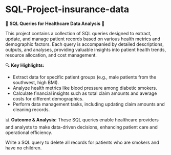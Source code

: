# SQL-Project-insurance-data
🚀 **SQL Queries for Healthcare Data Analysis** 🚀

This project contains a collection of SQL queries designed to extract, update, and manage patient records based on various health metrics and demographic factors. Each query is accompanied by detailed descriptions, outputs, and analyses, providing valuable insights into patient health trends, resource allocation, and cost management.

🔍 **Key Highlights:**
- Extract data for specific patient groups (e.g., male patients from the southwest, high BMI).
- Analyze health metrics like blood pressure among diabetic smokers.
- Calculate financial insights such as total claim amounts and average costs for different demographics.
- Perform data management tasks, including updating claim amounts and cleaning records.

📊 **Outcome & Analysis:**
These SQL queries enable healthcare providers and analysts to make data-driven decisions, enhancing patient care and operational efficiency.



Write a SQL query to delete all records for patients who are smokers and have no children.
